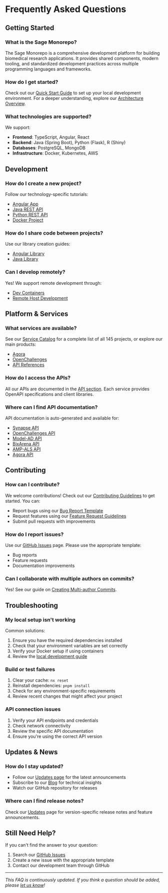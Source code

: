 # Frequently Asked Questions

## Getting Started

### What is the Sage Monorepo?

The Sage Monorepo is a comprehensive development platform for building biomedical research applications. It provides shared components, modern tooling, and standardized development practices across multiple programming languages and frameworks.

### How do I get started?

Check out our [Quick Start Guide](../develop/quick-start.md) to set up your local development environment. For a deeper understanding, explore our [Architecture Overview](../develop/architecture/what-is-nx.md).

### What technologies are supported?

We support:
- **Frontend**: TypeScript, Angular, React
- **Backend**: Java (Spring Boot), Python (Flask), R (Shiny)
- **Databases**: PostgreSQL, MongoDB
- **Infrastructure**: Docker, Kubernetes, AWS

## Development

### How do I create a new project?

Follow our technology-specific tutorials:
- [Angular App](../develop/tutorials/angular/add-app.md)
- [Java REST API](../develop/tutorials/java/add-rest-api.md)
- [Python REST API](../develop/tutorials/python/add-rest-api.md)
- [Docker Project](../develop/tutorials/docker/new-project.md)

### How do I share code between projects?

Use our library creation guides:
- [Angular Library](../develop/tutorials/angular/add-library.md)
- [Java Library](../develop/tutorials/java/add-library.md)

### Can I develop remotely?

Yes! We support remote development through:
- [Dev Containers](../develop/architecture/what-is-devcontainer.md)
- [Remote Host Development](../develop/advanced/developing-on-a-remote-host.md)

## Platform & Services

### What services are available?

See our [Service Catalog](../products/services.md) for a complete list of all 145 projects, or explore our main products:
- [Agora](../products/agora.md)
- [OpenChallenges](../products/openchallenges.md)
- [API References](../api/synapse.md)

### How do I access the APIs?

All our APIs are documented in the [API section](../api/synapse.md). Each service provides OpenAPI specifications and client libraries.

### Where can I find API documentation?

API documentation is auto-generated and available for:
- [Synapse API](../api/synapse.md)
- [OpenChallenges API](../api/openchallenges.md)
- [Model-AD API](../api/model-ad.md)
- [BixArena API](../api/bixarena.md)
- [AMP-ALS API](../api/amp-als.md)
- [Agora API](../api/agora.md)

## Contributing

### How can I contribute?

We welcome contributions! Check out our [Contributing Guidelines](../contributions/overview.md) to get started. You can:
- Report bugs using our [Bug Report Template](../resources/bug-report.md)
- Request features using our [Feature Request Guidelines](../resources/feature-requests.md)
- Submit pull requests with improvements

### How do I report issues?

Use our [GitHub Issues](https://github.com/Sage-Bionetworks/sage-monorepo/issues) page. Please use the appropriate template:
- Bug reports
- Feature requests
- Documentation improvements

### Can I collaborate with multiple authors on commits?

Yes! See our guide on [Creating Multi-author Commits](../develop/advanced/creating-a-commit-with-multiple-authors.md).

## Troubleshooting

### My local setup isn't working

Common solutions:
1. Ensure you have the required dependencies installed
2. Check that your environment variables are set correctly
3. Verify your Docker setup if using containers
4. Review the [local development guide](../develop/quick-start.md)

### Build or test failures

1. Clear your cache: `nx reset`
2. Reinstall dependencies: `pnpm install`
3. Check for any environment-specific requirements
4. Review recent changes that might affect your project

### API connection issues

1. Verify your API endpoints and credentials
2. Check network connectivity
3. Review the specific API documentation
4. Ensure you're using the correct API version

## Updates & News

### How do I stay updated?

- Follow our [Updates page](../updates.md) for the latest announcements
- Subscribe to our [Blog](../blog/index.md) for technical insights
- Watch our GitHub repository for releases

### Where can I find release notes?

Check our [Updates](../updates.md) page for version-specific release notes and feature announcements.

## Still Need Help?

If you can't find the answer to your question:

1. Search our [GitHub Issues](https://github.com/Sage-Bionetworks/sage-monorepo/issues)
2. Create a new issue with the appropriate template
3. Contact our development team through GitHub

---

*This FAQ is continuously updated. If you think a question should be added, please [let us know](https://github.com/Sage-Bionetworks/sage-monorepo/issues/new?assignees=&labels=type%3A+docs&projects=&template=3-documentation.yml&title=%5BDocs%5D+FAQ+Request)!*
